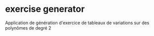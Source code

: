 # exercise generator
Application de génération d'exercice de tableaux de variations sur des polynômes de degré 2
